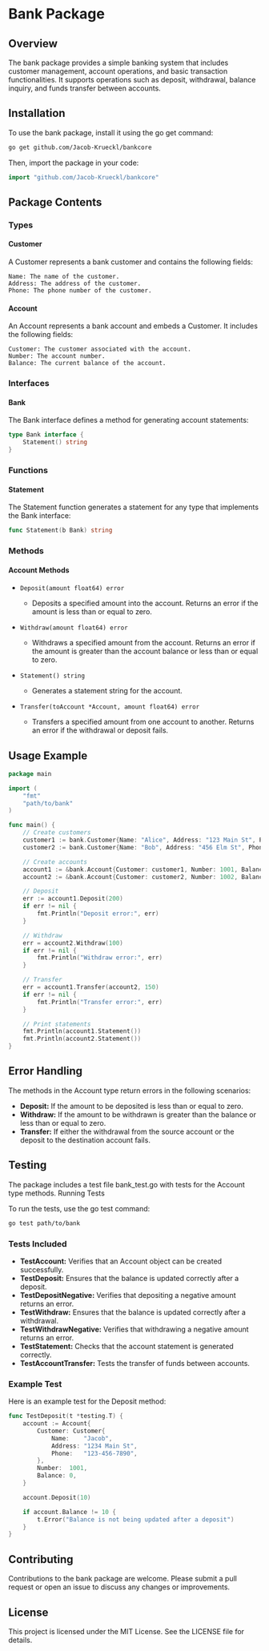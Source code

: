 # Bank Package
## Overview

The bank package provides a simple banking system that includes customer management, account operations, and basic transaction functionalities. It supports operations such as deposit, withdrawal, balance inquiry, and funds transfer between accounts.

## Installation

To use the bank package, install it using the go get command:

``` sh
go get github.com/Jacob-Krueckl/bankcore
```

Then, import the package in your code:

``` go
import "github.com/Jacob-Krueckl/bankcore"
```

## Package Contents

### Types

#### Customer

A Customer represents a bank customer and contains the following fields:

    Name: The name of the customer.
    Address: The address of the customer.
    Phone: The phone number of the customer.

#### Account

An Account represents a bank account and embeds a Customer. It includes the following fields:

    Customer: The customer associated with the account.
    Number: The account number.
    Balance: The current balance of the account.

### Interfaces

#### Bank

The Bank interface defines a method for generating account statements:

```go
type Bank interface {
    Statement() string
}
```

### Functions

#### Statement

The Statement function generates a statement for any type that implements the Bank interface:

```go
func Statement(b Bank) string
```

### Methods

#### Account Methods

- `Deposit(amount float64) error`
    - Deposits a specified amount into the account. Returns an error if the amount is less than or equal to zero.

- `Withdraw(amount float64) error`
    - Withdraws a specified amount from the account. Returns an error if the amount is greater than the account balance or less than or equal to zero.

- `Statement() string`
    - Generates a statement string for the account.

- `Transfer(toAccount *Account, amount float64) error`
    - Transfers a specified amount from one account to another. Returns an error if the withdrawal or deposit fails.

## Usage Example

``` go
package main

import (
    "fmt"
    "path/to/bank"
)

func main() {
    // Create customers
    customer1 := bank.Customer{Name: "Alice", Address: "123 Main St", Phone: "123-456-7890"}
    customer2 := bank.Customer{Name: "Bob", Address: "456 Elm St", Phone: "987-654-3210"}

    // Create accounts
    account1 := &bank.Account{Customer: customer1, Number: 1001, Balance: 500.0}
    account2 := &bank.Account{Customer: customer2, Number: 1002, Balance: 300.0}

    // Deposit
    err := account1.Deposit(200)
    if err != nil {
        fmt.Println("Deposit error:", err)
    }

    // Withdraw
    err = account2.Withdraw(100)
    if err != nil {
        fmt.Println("Withdraw error:", err)
    }

    // Transfer
    err = account1.Transfer(account2, 150)
    if err != nil {
        fmt.Println("Transfer error:", err)
    }

    // Print statements
    fmt.Println(account1.Statement())
    fmt.Println(account2.Statement())
}
```

## Error Handling

The methods in the Account type return errors in the following scenarios:

- **Deposit:** If the amount to be deposited is less than or equal to zero.
- **Withdraw:** If the amount to be withdrawn is greater than the balance or less than or equal to zero.
- **Transfer:** If either the withdrawal from the source account or the deposit to the destination account fails.

## Testing

The package includes a test file bank_test.go with tests for the Account type methods.
Running Tests

To run the tests, use the go test command:
``` sh
go test path/to/bank
```

### Tests Included

- **TestAccount:** Verifies that an Account object can be created successfully.
- **TestDeposit:** Ensures that the balance is updated correctly after a deposit.
- **TestDepositNegative:** Verifies that depositing a negative amount returns an error.
- **TestWithdraw:** Ensures that the balance is updated correctly after a withdrawal.
- **TestWithdrawNegative:** Verifies that withdrawing a negative amount returns an error.
- **TestStatement:** Checks that the account statement is generated correctly.
- **TestAccountTransfer:** Tests the transfer of funds between accounts.

### Example Test

Here is an example test for the Deposit method:

``` go
func TestDeposit(t *testing.T) {
    account := Account{
        Customer: Customer{
            Name:    "Jacob",
            Address: "1234 Main St",
            Phone:   "123-456-7890",
        },
        Number:  1001,
        Balance: 0,
    }

    account.Deposit(10)

    if account.Balance != 10 {
        t.Error("Balance is not being updated after a deposit")
    }
}
```

## Contributing

Contributions to the bank package are welcome. Please submit a pull request or open an issue to discuss any changes or improvements.

## License

This project is licensed under the MIT License. See the LICENSE file for details.